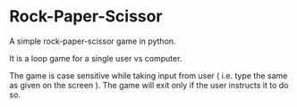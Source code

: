 # Rock-Paper-Scissor
A simple rock-paper-scissor game in python.

It is a loop game for a single user vs computer.

The game is case sensitive while taking input from user ( i.e. type the same as given on the screen ).
The game will exit only if the user instructs it to do so.
